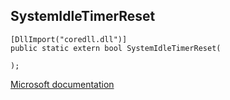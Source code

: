 ## SystemIdleTimerReset

```
[DllImport("coredll.dll")]
public static extern bool SystemIdleTimerReset(
   
);
```

[Microsoft documentation](TODO)
